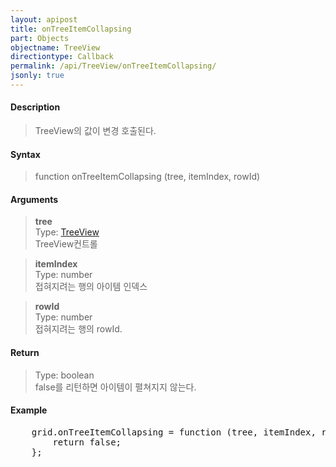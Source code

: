 ```yaml
---
layout: apipost
title: onTreeItemCollapsing
part: Objects
objectname: TreeView
directiontype: Callback
permalink: /api/TreeView/onTreeItemCollapsing/
jsonly: true
---
```



#### Description

> TreeView의 값이 변경 호출된다.

#### Syntax

> function onTreeItemCollapsing (tree, itemIndex, rowId)

#### Arguments

> **tree**  
> Type: [TreeView](/api/TreeView/)  
> TreeView컨트롤  

> **itemIndex**  
> Type: number  
> 접혀지려는 행의 아이템 인덱스  

> **rowId**  
> Type: number  
> 접혀지려는 행의 rowId.  

#### Return

> Type: boolean  
> false를 리턴하면 아이템이 펼쳐지지 않는다.  

#### Example

<pre class="prettyprint">
    grid.onTreeItemCollapsing = function (tree, itemIndex, rowId) {
        return false;
    };
</pre>

